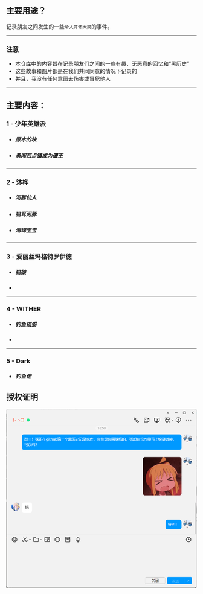 ## 主要用途？
记录朋友之间发生的一些`令人开怀大笑`的事件。

---
### 注意
* 本仓库中的内容旨在记录朋友们之间的一些有趣、无恶意的回忆和“黑历史”
* 这些故事和图片都是在我们共同同意的情况下记录的
* 并且，我没有任何意图去伤害或冒犯他人
---
## 主要内容：

 ### 1 - 少年英雄派
 * ##### 原木的块
 * ##### 勇闯西点镇成为僵王

---
 ### 2 - 沐桦
 * ##### 河豚仙人
 * ##### 猫耳河豚
 * ##### 海绵宝宝

---
 ### 3 - 爱丽丝玛格特罗伊德
* ##### 猫娘
* 

---
 ### 4 - WITHER
 * ##### 钓鱼猫猫
 * 

---
 ### 5 - Dark
 * ##### 钓鱼佬



## 授权证明

![绘谜站主授权证明(加载失败)](images/绘谜站主授权.png)
